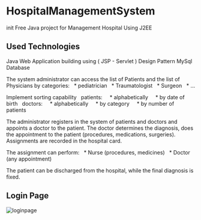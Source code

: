 # HospitalManagementSystem
init
Free Java project for Management Hospital Using J2EE

## Used Technologies
Java Web Application building using ( JSP - Servlet )
Design Pattern
MySql Database

The system administrator can access the list of Patients and the list of Physicians by categories:
  * pediatrician
  * Traumatologist
  * Surgeon
  * ...

Implement sorting capability
  patients:
    * alphabetically
    * by date of birth
  doctors:
    * alphabetically
    * by category
    * by number of patients

The administrator registers in the system of patients and doctors and appoints a doctor to the patient. The doctor determines the diagnosis, does the appointment to the patient (procedures, medications, surgeries). Assignments are recorded in the hospital card.

The assignment can perform:
  * Nurse (procedures, medicines)
  * Doctor (any appointment)

The patient can be discharged from the hospital, while the final diagnosis is fixed.

## Login Page
![loginpage](https://user-images.githubusercontent.com/16304318/36003719-e2f0baac-0d37-11e8-91f7-d0618ca542b2.png)

